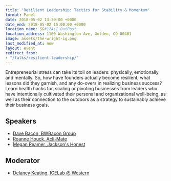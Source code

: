 ```yaml
---
title: 'Resilient Leadership: Tactics for Stability & Momentum'
format: Panel
date: 2018-05-02 13:30:00 +0000
date_end: 2018-05-02 15:00:00 +0000
location_name: S&#124;I OutPost
location_address: 1100 Washington Ave, Golden, CO 80401
image: assets/the-wright-ig.png
last_modified_at: now
layout: event
redirect_from:
- "/talks/resilient-leadership/"
---
```

Entrepreneurial stress can take its toll on leaders: physically, emotionally and mentally. So, how have founders actually become resilient; what lessons did they garnish, and any do-overs in realizing business success? Learn health hacks for, scaling or pivoting businesses from leaders who have intentionally cultivated their personal and organizational well-being, as well as their connection to the outdoors as a strategy to sustainably achieve their business goals.

## Speakers

* [Dave Bacon, BWBacon Group](http://www.bwbacon.com/)
* [Roanne Houck, Acli-Mate](https://acli-mate.com/)
* [Megan Reamer, Jackson's Honest](https://jacksonshonest.com/)

## Moderator

* [Delaney Keating, ICELab @ Western]()